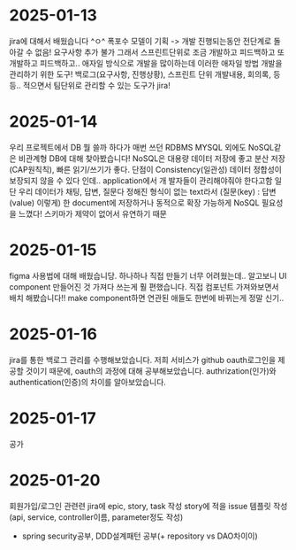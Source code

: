 # 2025-01-13
jira에 대해서 배웠습니다 ^ㅇ^
폭포수 모델이 기획 -> 개발 진행되는동안 전단계로 돌아갈 수 없음! 요구사항 추가 불가
그래서 스프린트단위로 조금 개발하고 피드백하고 또 개발하고 피드백하고.. 애자일 방식으로 개발을 많이하는데
이러한 애자일 방법 개발을 관리하기 위한 도구!
백로그(요구사항, 진행상황), 스프린트 단위 개발내용, 회의록, 등등.. 적으면서 팀단위로 관리할 수 있는 도구가 jira!



# 2025-01-14
우리 프로젝트에서 DB 뭘 쓸까 하다가 매번 쓰던 RDBMS MYSQL 외에도 NoSQL같은 비관계형 DB에 대해 찾아봤습니다!
NoSQL은 대용량 데이터 저장에 좋고 분산 저장(CAP원칙칙), 빠른 읽기/쓰기가 좋다. 
단점이
Consistency(일관성) 데이터 정합성이 보장되지 않을 수 있다 인데.. application에서 개
발자들이 관리해야줘야 한다고함
일단 우리 데이터가 채팅, 답변, 질문다 정해진 형식이 없는 text라서 (질문(key) : 답변
(value) 이렇게) 한 document에 저장하거나 동적으로 확장 가능하게 NoSQL 필요성을 느꼈다!
스키마가 제약이 없어서 유연하기 때문


# 2025-01-15
figma 사용법에 대해 배웠습니당. 하나하나 직접 만들기 너무 어려웠는데..
알고보니 UI component 만들어진 것 가져다 쓰는게 훨 편했습니다.
직접 컴포넌트 가져와보면서 배치 해봤습니다!!
make component하면 연관된 애들도 한번에 바뀌는게 정말 신기..


# 2025-01-16
jira를 통한 백로그 관리를 수행해보았습니다.
저희 서비스가 github oauth로그인을 제공할 것이기 때문에, oauth의 과정에 대해 공부해보았습니다.
authrization(인가)와 authentication(인증)의 차이를 알아보았습니다.


# 2025-01-17
공가


# 2025-01-20
회원가입/로그인 관련련
jira에 epic, story, task 작성
story에 적을 issue 템플릿 작성(api, service, controller이름, parameter정도 작성)
+ spring security공부, DDD설계패턴 공부(+ repository vs DAO차이이)